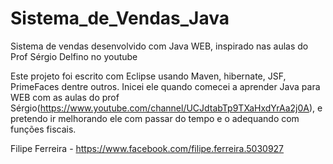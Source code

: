 # Sistema_de_Vendas_Java
Sistema de vendas desenvolvido com Java WEB, inspirado nas aulas do Prof Sérgio Delfino no youtube

Este projeto foi escrito com Eclipse usando Maven, hibernate, JSF, PrimeFaces dentre outros. Inicei
ele quando comecei a aprender Java para WEB com as aulas do prof Sérgio(https://www.youtube.com/channel/UCJdtabTp9TXaHxdYrAa2j0A),
e pretendo ir melhorando ele com passar do tempo e o adequando com funções fiscais.

Filipe Ferreira - https://www.facebook.com/filipe.ferreira.5030927
